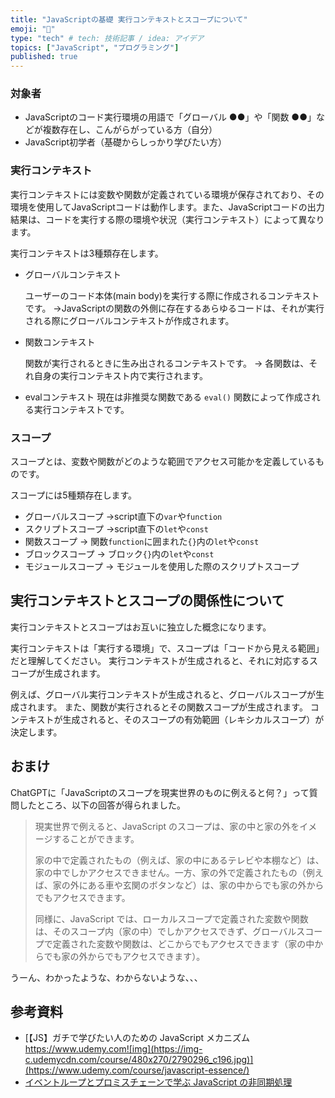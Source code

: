 ```yaml
---
title: "JavaScriptの基礎 実行コンテキストとスコープについて"
emoji: "👟"
type: "tech" # tech: 技術記事 / idea: アイデア
topics: ["JavaScript", "プログラミング"]
published: true
---
```


### 対象者

- JavaScriptのコード実行環境の用語で「グローバル ●●」や「関数 ●●」などが複数存在し、こんがらがっている方（自分）
- JavaScript初学者（基礎からしっかり学びたい方）

### 実行コンテキスト

実行コンテキストには変数や関数が定義されている環境が保存されており、その環境を使用してJavaScriptコードは動作します。また、JavaScriptコードの出力結果は、コードを実行する際の環境や状況（実行コンテキスト）によって異なります。

実行コンテキストは3種類存在します。

- グローバルコンテキスト

  ユーザーのコード本体(main body)を実行する際に作成されるコンテキストです。
  →JavaScriptの関数の外側に存在するあらゆるコードは、それが実行される際にグローバルコンテキストが作成されます。

- 関数コンテキスト

  関数が実行されるときに生み出されるコンテキストです。
  → 各関数は、それ自身の実行コンテキスト内で実行されます。

- evalコンテキスト
  現在は非推奨な関数である `eval()` 関数によって作成される実行コンテキストです。

### スコープ

スコープとは、変数や関数がどのような範囲でアクセス可能かを定義しているものです。

スコープには5種類存在します。

- グローバルスコープ
  →script直下の`var`や`function`
- スクリプトスコープ
  →script直下の`let`や`const`
- 関数スコープ
  → 関数`function`に囲まれた`{}`内の`let`や`const`
- ブロックスコープ
  → ブロック`{}`内の`let`や`const`
- モジュールスコープ
  → モジュールを使用した際のスクリプトスコープ

## 実行コンテキストとスコープの関係性について

実行コンテキストとスコープはお互いに独立した概念になります。

実行コンテキストは「実行する環境」で、スコープは「コードから見える範囲」だと理解してください。
実行コンテキストが生成されると、それに対応するスコープが生成されます。

例えば、グローバル実行コンテキストが生成されると、グローバルスコープが生成されます。
また、関数が実行されるとその関数スコープが生成されます。
コンテキストが生成されると、そのスコープの有効範囲（レキシカルスコープ）が決定します。

## おまけ

ChatGPTに「JavaScriptのスコープを現実世界のものに例えると何？」って質問したところ、以下の回答が得られました。

> 現実世界で例えると、JavaScript のスコープは、家の中と家の外をイメージすることができます。
>
> 家の中で定義されたもの（例えば、家の中にあるテレビや本棚など）は、家の中でしかアクセスできません。一方、家の外で定義されたもの（例えば、家の外にある車や玄関のボタンなど）は、家の中からでも家の外からでもアクセスできます。
>
> 同様に、JavaScript では、ローカルスコープで定義された変数や関数は、そのスコープ内（家の中）でしかアクセスできず、グローバルスコープで定義された変数や関数は、どこからでもアクセスできます（家の中からでも家の外からでもアクセスできます）。

うーん、わかったような、わからないような、、、

## 参考資料

- [【JS】ガチで学びたい人のための JavaScript メカニズム https://www.udemy.com![img](https://img-c.udemycdn.com/course/480x270/2790296_c196.jpg)](https://www.udemy.com/course/javascript-essence/)
- [イベントループとプロミスチェーンで学ぶ JavaScript の非同期処理](https://zenn.dev/estra/books/js-async-promise-chain-event-loop/viewer/b-epasync-callstack-execution-context)
